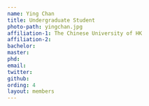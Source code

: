 ```yaml
---
name: Ying Chan
title: Undergraduate Student
photo-path: yingchan.jpg
affiliation-1: The Chinese University of HK
affiliation-2: 
bachelor:
master:
phd:  
email: 
twitter: 
github: 
ording: 4
layout: members
---
```

